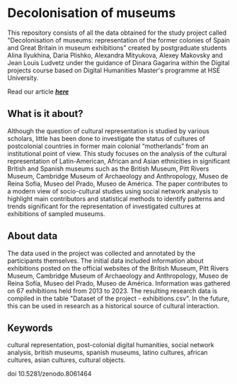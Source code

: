 # Decolonisation of museums
This repository consists of all the data obtained for the study project called "Decolonisation of museums:  representation of the former colonies of Spain and Great Britain in museum exhibitions" created by postgraduate students Alina Ilyukhina, Daria Plishko, Alexandra Mityukova, Alexey Makovsky and Jean Louis Ludvetz under the guidance of Dinara Gagarina within the Digital projects course based on Digital Humanities Master's programme at HSE University.

Read our article ***[here](https://docs.google.com/document/d/199-ClbtcpOXqbujG4W_8Vm6MZsAdSutq/edit?usp=sharing&ouid=109874936898744369055&rtpof=true&sd=true)*** 

## What is it about?
Although the question of cultural representation is studied by various scholars, little has been done to investigate the status of cultures of postcolonial countries in former main colonial “motherlands” from an institutional point of view. This study focuses on the analysis of the cultural representation of Latin-American, African and Asian ethnicities in significant British and Spanish museums such as the British Museum, Pitt Rivers Museum, Cambridge Museum of Archaeology and Anthropology, Museo de Reina Sofia, Museo del Prado, Museo de América. The paper contributes to a modern view of socio-cultural studies using social network analysis to highlight main contributors and statistical methods to identify patterns and trends significant for the representation of investigated cultures at exhibitions of sampled museums. 

## About data
The data used in the project was collected and annotated by the participants themselves. The initial data included information about exhibitions posted on the official websites of the British Museum, Pitt Rivers Museum, Cambridge Museum of Archaeology and Anthropology, Museo de Reina Sofía, Museo del Prado, Museo de América. Information was gathered on 67 exhibitions held from 2013 to 2023. The resulting research data is compiled in the table "Dataset of the project - exhibitions.csv". In the future, this can be used in research as a historical source of cultural interaction.

## Keywords
cultural representation, post-colonial digital humanities, social network analysis, british museums, spanish museums, latino cultures, african cultures, asian cultures, cultural objects.

doi 10.5281/zenodo.8061464
